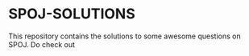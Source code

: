 # SPOJ-SOLUTIONS
This repository contains the solutions to some awesome questions on SPOJ. Do check out
